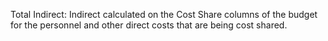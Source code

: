 Total Indirect: Indirect calculated on the Cost Share columns of the budget for the personnel and other direct costs that are being cost shared.
